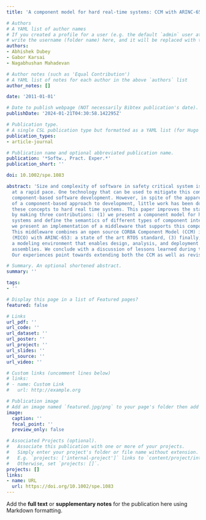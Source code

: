 ```yaml
---
title: 'A component model for hard real-time systems: CCM with ARINC-653'

# Authors
# A YAML list of author names
# If you created a profile for a user (e.g. the default `admin` user at `content/authors/admin/`), 
# write the username (folder name) here, and it will be replaced with their full name and linked to their profile.
authors:
- Abhishek Dubey
- Gabor Karsai
- Nagabhushan Mahadevan

# Author notes (such as 'Equal Contribution')
# A YAML list of notes for each author in the above `authors` list
author_notes: []

date: '2011-01-01'

# Date to publish webpage (NOT necessarily Bibtex publication's date).
publishDate: '2024-01-21T04:30:58.142295Z'

# Publication type.
# A single CSL publication type but formatted as a YAML list (for Hugo requirements).
publication_types:
- article-journal

# Publication name and optional abbreviated publication name.
publication: '*Softw., Pract. Exper.*'
publication_short: ''

doi: 10.1002/spe.1083

abstract: 'Size and complexity of software in safety critical system is increasing
  at a rapid pace. One technology that can be used to mitigate this complexity is
  component-based software development. However, in spite of the apparent benefits
  of a component-based approach to development, little work has been done in applying
  these concepts to hard real time systems. This paper improves the state of the art
  by making three contributions: (1) we present a component model for hard real time
  systems and define the semantics of different types of component interactions; (2)
  we present an implementation of a middleware that supports this component model.
  This middleware combines an open source CORBA Component Model (CCM) implementation
  (MICO) with ARINC-653: a state of the art RTOS standard, (3) finally; we describe
  a modeling environment that enables design, analysis, and deployment of component
  assemblies. We conclude with a discussion of lessons learned during this exercise.
  Our experiences point towards extending both the CCM as well as revising the ARINC-653.'

# Summary. An optional shortened abstract.
summary: ''

tags:
- ''

# Display this page in a list of Featured pages?
featured: false

# Links
url_pdf: ''
url_code: ''
url_dataset: ''
url_poster: ''
url_project: ''
url_slides: ''
url_source: ''
url_video: ''

# Custom links (uncomment lines below)
# links:
# - name: Custom Link
#   url: http://example.org

# Publication image
# Add an image named `featured.jpg/png` to your page's folder then add a caption below.
image:
  caption: ''
  focal_point: ''
  preview_only: false

# Associated Projects (optional).
#   Associate this publication with one or more of your projects.
#   Simply enter your project's folder or file name without extension.
#   E.g. `projects: ['internal-project']` links to `content/project/internal-project/index.md`.
#   Otherwise, set `projects: []`.
projects: []
links:
- name: URL
  url: https://doi.org/10.1002/spe.1083
---
```


Add the **full text** or **supplementary notes** for the publication here using Markdown formatting.
